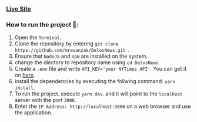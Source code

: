 ### [Live Site](https://delos-news.vercel.app)

### How to run the project 🚀:

  1. Open the `Terminal`.
  2. Clone the repository by entering `git clone https://github.com/mrevanzak/DelosNews.git `.
  3. Ensure that `NodeJS` and `npm` are installed on the system.
  4. change the diectory to repository name using  `cd DelosNews`.
  4. Create a `.env` file and write `API_KEY='your NYTimes API'`. You can get it on [here](https://developer.nytimes.com/docs/most-popular-product/1/overview).
  5. install the dependencies by executing the follwing command: `yarn install`.
  6. To run the project. execute `yarn dev`. and it will point to the `localhost` server with the port `3000`.
  8. Enter the `IP Address: http://localhost:3000` on a web browser and use the application.

